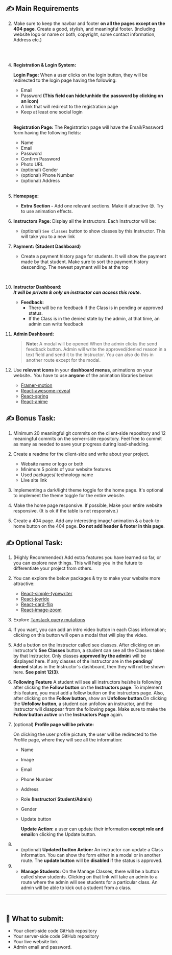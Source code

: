 ## :writing_hand: **Main Requirements**

2. Make sure to keep the navbar and footer **on all the pages except on the 404 page**. Create a good, stylish, and meaningful footer. (including website logo or name or both, copyright, some contact information, Address etc.)

<br/>

<br/>

4. **Registration & Login System:**

   **Login Page:**
   When a user clicks on the login button, they will be redirected to the login page having the following:

   - Email
   - Password **(This field can hide/unhide the password by clicking on an icon)**
   - A link that will redirect to the registration page
   - Keep at least one social login

   <br/>

   **Registration Page:**
   The Registration page will have the Email/Password form having the following fields:

   - Name
   - Email
   - Password
   - Confirm Password
   - Photo URL
   - (optional) Gender
   - (optional) Phone Number
   - (optional) Address

   <br/>

5. **Homepage:**

   - **Extra Section -** Add one relevant sections. Make it attractive :heart_eyes:. Try to use animation effects.

6. **Instructors Page:**
   Display all the instructors. Each Instructor will be:

   - (optional) `See Classes` button to show classes by this Instructor. This will take you to a new link

7. **Payment: (Student Dashboard)**

   - Create a payment history page for students. It will show the payment made by that student. Make sure to sort the payment history descending. The newest payment will be at the top

<br/>

10. **Instructor Dashboard:**
    <br/>
    **_It will be private & only an instructor can access this route._**

    - **Feedback:**
      - There will be no feedback if the Class is in pending or approved status.
      - If the Class is in the denied state by the admin, at that time, an admin can write feedback

11. **Admin Dashboard:**
    <br/>

    > **Note:** A modal will be opened When the admin clicks the send feedback button. Admin will write the approved/denied reason in a text field and send it to the Instructor. You can also do this in another route except for the modal.

12. Use **relevant icons** in your **dashboard menus**, animations on your website.\. You have to use **anyone** of the animation libraries below:
    - [Framer-motion](https://www.framer.com/motion/)
    - [React-awesome-reveal](https://react-awesome-reveal.morello.dev/)
    - [React-spring](https://www.react-spring.dev/)
    - [React-anime](https://github.com/juliangarnier/anime)

## :writing_hand: **Bonus Task:**

1. Minimum 20 meaningful git commits on the client-side repository and 12 meaningful commits on the server-side repository. Feel free to commit as many as needed to save your progress during load-shedding.

2. Create a readme for the client-side and write about your project.

   - Website name or logo or both
   - Minimum 5 points of your website features
   - Used packages/ technology name
   - Live site link

3. Implementing a dark/light theme toggle for the home page. It's optional to implement the theme toggle for the entire website\.

4. Make the home page responsive. If possible, Make your entire website responsive\. (It is ok if the table is not responsive\.)

5. Create a 404 page\. Add any interesting image/ animation & a back-to-home button on the 404 page\. **Do not add header & footer in this page**\.

## :writing_hand: **Optional Task:**

1. (Highly Recommended) Add extra features you have learned so far, or you can explore new things. This will help you in the future to differentiate your project from others.

2. You can explore the below packages & try to make your website more attractive:

   - [React-simple-typewriter](https://www.npmjs.com/package/react-simple-typewriter)
   - [React-joyride](https://www.npmjs.com/package/react-joyride)
   - [React-card-flip](https://www.npmjs.com/package/react-card-flip)
   - [React-image-zoom](https://www.npmjs.com/package/react-image-zoom)

3. Explore [Tanstack query mutations](https://tanstack.com/query/latest/docs/react/guides/mutations)

4. If you want, you can add an intro video button in each Class information; clicking on this button will open a modal that will play the video\.

5. Add a button on the Instructor called see classes. After clicking on an instructor's **See Classes** button, a student can see all the Classes taken by that Instructor. Only classes **approved by the admin**\ will be displayed here. If any classes of the Instructor are in the **pending/ denied** status in the Instructor's dashboard, then they will not be shown here\. **See point 12(3)**\.

6. **Following Feature** A student will see all instructors he/she is following after clicking the **Follow button** on the **Instructors page**. To implement this feature, you must add a follow button on the instructors page. Also, after clicking on the **Follow button**, show an **Unfollow button**.On clicking the **Unfollow button**, a student can unfollow an instructor, and the Instructor will disappear from the following page. Make sure to make the **Follow button active** on the **Instructors Page** again.

7. (optional) **Profile page will be private:**

   On clicking the user profile picture, the user will be redirected to the Profile page, where they will see all the information:

   - Name
   - Image
   - Email
   - Phone Number
   - Address
   - Role **(Instructor/ Student/Admin)**
   - Gender
   - Update button

     **Update Action:** a user can update their information **except role and email**on clicking the Update button.

8. - (optional) **Updated button Action:** An instructor can update a Class information. You can show the form either in a modal or in another route. The **update button** will be **disabled** if the status is approved.
     <br/>

9. - **Manage Students:** On the Manage Classes, there will be a button called show students. Clicking on that link will take an admin to a route where the admin will see students for a particular class. An admin will be able to kick out a student from a class.

<hr/>
<br/>

## :pushpin: **What to submit:**

- Your client-side code GitHub repository
- Your server-side code GitHub repository
- Your live website link
- Admin email and password.
